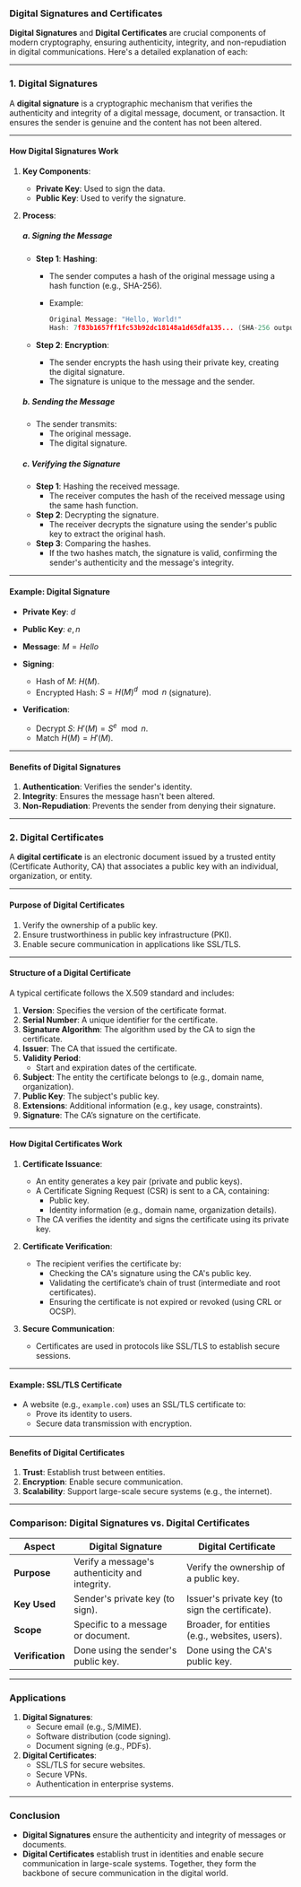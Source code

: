 ### **Digital Signatures and Certificates**

**Digital Signatures** and **Digital Certificates** are crucial components of modern cryptography, ensuring authenticity, integrity, and non-repudiation in digital communications. Here's a detailed explanation of each:

---

### **1. Digital Signatures**

A **digital signature** is a cryptographic mechanism that verifies the authenticity and integrity of a digital message, document, or transaction. It ensures the sender is genuine and the content has not been altered.

---

#### **How Digital Signatures Work**

1. **Key Components**:
    
    - **Private Key**: Used to sign the data.
    - **Public Key**: Used to verify the signature.
2. **Process**:
    
    ##### a. **Signing the Message**
    
    - **Step 1**: **Hashing**:
        - The sender computes a hash of the original message using a hash function (e.g., SHA-256).
        - Example:
            
            ```c
            Original Message: "Hello, World!"
            Hash: 7f83b1657ff1fc53b92dc18148a1d65dfa135... (SHA-256 output)
            ```
            
    - **Step 2**: **Encryption**:
        - The sender encrypts the hash using their private key, creating the digital signature.
        - The signature is unique to the message and the sender.
    
    ##### b. **Sending the Message**
    
    - The sender transmits:
        - The original message.
        - The digital signature.
    
    ##### c. **Verifying the Signature**
    
    - **Step 1**: Hashing the received message.
        - The receiver computes the hash of the received message using the same hash function.
    - **Step 2**: Decrypting the signature.
        - The receiver decrypts the signature using the sender's public key to extract the original hash.
    - **Step 3**: Comparing the hashes.
        - If the two hashes match, the signature is valid, confirming the sender's authenticity and the message's integrity.

---

#### **Example: Digital Signature**

- **Private Key**: $d$
    
- **Public Key**: $e, n$
    
- **Message**: $M = Hello$
    
- **Signing**:
    
    - Hash of $M$: $H(M)$.
    - Encrypted Hash: $S = H(M)^d \mod n$ (signature).
- **Verification**:
    
    - Decrypt $S$: $H'(M) = S^e \mod n$.
    - Match $H(M) = H'(M)$.

---

#### **Benefits of Digital Signatures**

1. **Authentication**: Verifies the sender's identity.
2. **Integrity**: Ensures the message hasn't been altered.
3. **Non-Repudiation**: Prevents the sender from denying their signature.

---

### **2. Digital Certificates**

A **digital certificate** is an electronic document issued by a trusted entity (Certificate Authority, CA) that associates a public key with an individual, organization, or entity.

---

#### **Purpose of Digital Certificates**

1. Verify the ownership of a public key.
2. Ensure trustworthiness in public key infrastructure (PKI).
3. Enable secure communication in applications like SSL/TLS.

---

#### **Structure of a Digital Certificate**

A typical certificate follows the X.509 standard and includes:

1. **Version**: Specifies the version of the certificate format.
2. **Serial Number**: A unique identifier for the certificate.
3. **Signature Algorithm**: The algorithm used by the CA to sign the certificate.
4. **Issuer**: The CA that issued the certificate.
5. **Validity Period**:
    - Start and expiration dates of the certificate.
6. **Subject**: The entity the certificate belongs to (e.g., domain name, organization).
7. **Public Key**: The subject's public key.
8. **Extensions**: Additional information (e.g., key usage, constraints).
9. **Signature**: The CA’s signature on the certificate.

---

#### **How Digital Certificates Work**

1. **Certificate Issuance**:
    
    - An entity generates a key pair (private and public keys).
    - A Certificate Signing Request (CSR) is sent to a CA, containing:
        - Public key.
        - Identity information (e.g., domain name, organization details).
    - The CA verifies the identity and signs the certificate using its private key.
2. **Certificate Verification**:
    
    - The recipient verifies the certificate by:
        - Checking the CA's signature using the CA's public key.
        - Validating the certificate’s chain of trust (intermediate and root certificates).
        - Ensuring the certificate is not expired or revoked (using CRL or OCSP).
3. **Secure Communication**:
    
    - Certificates are used in protocols like SSL/TLS to establish secure sessions.

---

#### **Example: SSL/TLS Certificate**

- A website (e.g., `example.com`) uses an SSL/TLS certificate to:
    - Prove its identity to users.
    - Secure data transmission with encryption.

---

#### **Benefits of Digital Certificates**

1. **Trust**: Establish trust between entities.
2. **Encryption**: Enable secure communication.
3. **Scalability**: Support large-scale secure systems (e.g., the internet).

---

### **Comparison: Digital Signatures vs. Digital Certificates**

|**Aspect**|**Digital Signature**|**Digital Certificate**|
|---|---|---|
|**Purpose**|Verify a message's authenticity and integrity.|Verify the ownership of a public key.|
|**Key Used**|Sender's private key (to sign).|Issuer's private key (to sign the certificate).|
|**Scope**|Specific to a message or document.|Broader, for entities (e.g., websites, users).|
|**Verification**|Done using the sender's public key.|Done using the CA's public key.|

---

### **Applications**

1. **Digital Signatures**:
    - Secure email (e.g., S/MIME).
    - Software distribution (code signing).
    - Document signing (e.g., PDFs).
2. **Digital Certificates**:
    - SSL/TLS for secure websites.
    - Secure VPNs.
    - Authentication in enterprise systems.

---

### **Conclusion**

- **Digital Signatures** ensure the authenticity and integrity of messages or documents.
- **Digital Certificates** establish trust in identities and enable secure communication in large-scale systems. Together, they form the backbone of secure communication in the digital world.